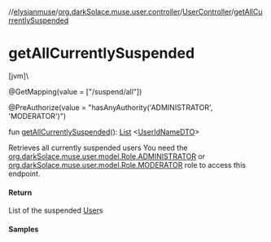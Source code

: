 //[elysianmuse](../../../index.md)/[org.darkSolace.muse.user.controller](../index.md)/[UserController](index.md)/[getAllCurrentlySuspended](get-all-currently-suspended.md)

# getAllCurrentlySuspended

[jvm]\

@GetMapping(value = [&quot;/suspend/all&quot;])

@PreAuthorize(value = &quot;hasAnyAuthority('ADMINISTRATOR', 'MODERATOR')&quot;)

fun [getAllCurrentlySuspended](get-all-currently-suspended.md)(): [List](https://kotlinlang.org/api/latest/jvm/stdlib/kotlin.collections/-list/index.html)
&lt;[UserIdNameDTO](../../org.darkSolace.muse.user.model.dto/-user-id-name-d-t-o/index.md)&gt;

Retrieves all currently suspended users You need
the [org.darkSolace.muse.user.model.Role.ADMINISTRATOR](../../org.darkSolace.muse.user.model/-role/-a-d-m-i-n-i-s-t-r-a-t-o-r/index.md)
or [org.darkSolace.muse.user.model.Role.MODERATOR](../../org.darkSolace.muse.user.model/-role/-m-o-d-e-r-a-t-o-r/index.md)
role to access this endpoint.

#### Return

List of the suspended [User](../../org.darkSolace.muse.user.model/-user/index.md)s

#### Samples
